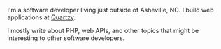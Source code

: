 I'm a software developer living just outside of Asheville, NC.  I build web applications at [Quartzy](https://www.quartzy.com/).

I mostly write about PHP, web APIs, and other topics that might be interesting to other software developers.